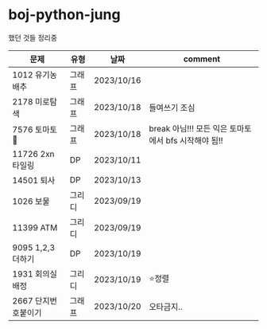 # boj-python-jung
했던 것들 정리중

| 문제 | 유형 | 날짜 | comment |
| --- | --- | --- | --- |
| 1012 유기농배추 | 그래프  | 2023/10/16 | 
| 2178 미로탐색 | 그래프  | 2023/10/18 | 들여쓰기 조심 |
| 7576 토마토🍅 | 그래프 | 2023/10/18 | break 아님!!! 모든 익은 토마토에서 bfs 시작해야 됨!!|
| 11726 2xn 타일링 | DP | 2023/10/11 | |
| 14501 퇴사 | DP | 2023/10/13 | |
| 1026 보물 | 그리디 | 2023/09/19 | |
| 11399 ATM | 그리디 | 2023/09/19 | |
| 9095 1,2,3 더하기 | DP | 2023/10/19 | |
| 1931 회의실배정 | 그리디 | 2023/10/19 | ⭐️정렬 |
| 2667 단지번호붙이기 | 그래프 | 2023/10/20 | 오타금지.. |

